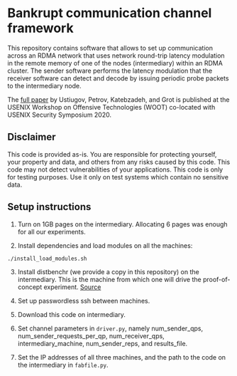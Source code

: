 # Bankrupt communication channel framework

This repository contains software that allows to set up communication 
across an RDMA network that uses network round-trip latency modulation 
in the remote memory of one of the nodes (intermediary) within an RDMA cluster.
The sender software performs the latency modulation that the receiver 
software can detect and decode by issuing periodic probe packets to 
the intermediary node.

The [full paper](https://ease-lab.github.io/ease_website/pubs/BANKRUPT_WOOT20.pdf) by Ustiugov, Petrov, Katebzadeh, and Grot is published 
at the USENIX Workshop on Offensive Technologies (WOOT) co-located with USENIX 
Security Symposium 2020.

## Disclaimer
This code is provided as-is. You are responsible for protecting yourself, 
your property and data, and others from any risks caused by this code. 
This code may not detect vulnerabilities of your applications. 
This code is only for testing purposes. Use it only on test systems which 
contain no sensitive data.

## Setup instructions
1. Turn on 1GB pages on the intermediary. Allocating 6 pages was enough
for all our experiments.

2. Install dependencies and load modules on all the machines:
```
./install_load_modules.sh
```

3. Install distbenchr (we provide a copy in this repository) on the intermediary. 
This is the machine from which one will drive the proof-of-concept experiment. 
[Source](https://github.com/marioskogias/distbenchr)

4. Set up passwordless ssh between machines.

5. Download this code on intermediary.

6. Set channel parameters in `driver.py`, namely num_sender_qps, num_sender_requests_per_qp,
num_receiver_qps, intermediary_machine, num_sender_reps, and results_file.

7. Set the IP addresses of all three machines, and the path to the code
on the intermediary in `fabfile.py`.

